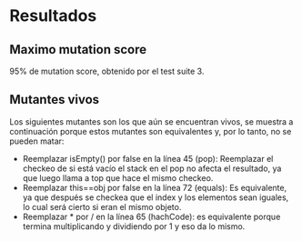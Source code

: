 # Resultados


## Maximo mutation score

95% de mutation score, obtenido por el test suite 3.

## Mutantes vivos

Los siguientes mutantes son los que aún se encuentran vivos, se muestra a continuación porque estos mutantes son equivalentes y, por lo tanto, no se pueden matar:

- Reemplazar isEmpty() por false en la línea 45 (pop): Reemplazar el checkeo de si está vacío el stack en el pop no afecta el resultado, ya que luego llama a top que hace el mismo checkeo.
- Reemplazar this==obj por false en la línea 72 (equals): Es equivalente, ya que después se checkea que el index y los elementos sean iguales, lo cual será cierto si eran el mismo objeto.
- Reemplazar * por / en la línea 65 (hachCode): es equivalente porque termina multiplicando y dividiendo por 1 y eso da lo mismo.